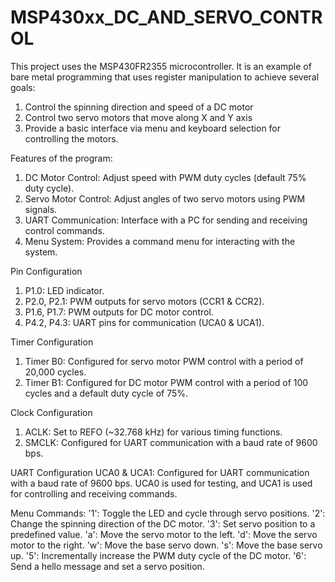 # MSP430xx_DC_AND_SERVO_CONTROL

This project uses the MSP430FR2355 microcontroller.
It is an example of bare metal programming that uses register manipulation to achieve several goals:
1. Control the spinning direction and speed of a DC motor
2. Control two servo motors that move along X and Y axis 
3. Provide a basic interface via menu and keyboard selection for controlling the motors.
 
Features of the program:
1. DC Motor Control: Adjust speed with PWM duty cycles (default 75% duty cycle).
2. Servo Motor Control: Adjust angles of two servo motors using PWM signals.
3. UART Communication: Interface with a PC for sending and receiving control commands.
4. Menu System: Provides a command menu for interacting with the system.

Pin Configuration
1. P1.0: LED indicator.
2. P2.0, P2.1: PWM outputs for servo motors (CCR1 & CCR2).
3. P1.6, P1.7: PWM outputs for DC motor control.
4. P4.2, P4.3: UART pins for communication (UCA0 & UCA1).

Timer Configuration
1. Timer B0: Configured for servo motor PWM control with a period of 20,000 cycles.
2. Timer B1: Configured for DC motor PWM control with a period of 100 cycles and a default duty cycle of 75%.

Clock Configuration
1. ACLK: Set to REFO (~32.768 kHz) for various timing functions.
2. SMCLK: Configured for UART communication with a baud rate of 9600 bps.

UART Configuration
UCA0 & UCA1: Configured for UART communication with a baud rate of 9600 bps. UCA0 is used for testing, and UCA1 is used for controlling and receiving commands.

Menu Commands:
 '1': Toggle the LED and cycle through servo positions.
 '2': Change the spinning direction of the DC motor.
 '3': Set servo position to a predefined value.
 'a': Move the servo motor to the left.
 'd': Move the servo motor to the right.
 'w': Move the base servo down.
 's': Move the base servo up.
 '5': Incrementally increase the PWM duty cycle of the DC motor.
 '6': Send a hello message and set a servo position.

